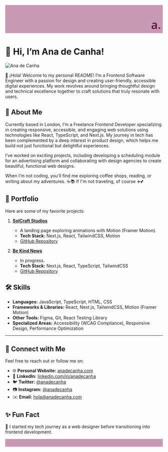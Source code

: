 ![Cover](/assets/notion-cover-filled.png)

# 👋 Hi, I’m Ana de Canha!

![Ana de Canha](https://avatars.githubusercontent.com/u/40498270?v=4)

💬 ¡Hola! Welcome to my personal README! I’m a Frontend Software Engineer with a passion for design and creating user-friendly, accessible digital experiences. My work revolves around bringing thoughtful design and technical excellence together to craft solutions that truly resonate with users.

## 🚀 About Me

Currently based in London, I’m a Freelance Frontend Developer specializing in creating responsive, accessible, and engaging web solutions using technologies like React, TypeScript, and Next.js. My journey in tech has been complemented by a deep interest in product design, which helps me build not just functional but delightful experiences.

I’ve worked on exciting projects, including developing a scheduling module for an advertising platform and collaborating with design agencies to create beautiful, functional web designs.

When I’m not coding, you’ll find me exploring coffee shops, reading, or writing about my adventures. ☕📚 If I'm not traveling, of course ✈️💕

## 📂 Portfolio

Here are some of my favorite projects:

1. **[SolCraft Studios](https://your-deployed-site-link.com)**

   - A landing page exploring animations with Motion (Framer Motion).
   - **Tech Stack:** Next.js, React, TailwindCSS, Motion
   - [GitHub Repository](https://github.com/AnaDeCanha/solcraft-studios)

2. **[Be Kind News](--)**

   - In progress.
   - **Tech Stack:** Next.js, React, TypeScript, TailwindCSS
   - [GitHub Repository](https://github.com/AnaDeCanha)

## 🛠️ Skills

- **Languages:** JavaScript, TypeScript, HTML, CSS
- **Frameworks & Libraries:** React, Next.js, TailwindCSS, Motion (Framer Motion)
- **Other Tools:** Figma, Git, React Testing Library
- **Specialized Areas:** Accessibility (WCAG Compliance), Responsive Design, Performance Optimization

---

## 🔗 Connect with Me

Feel free to reach out or follow me on:

- 🌐 **Personal Website:** [anadecanha.com](https://www.anadecanha.com)
- 💼 **LinkedIn:** [linkedin.com/in/anadecanha](https://www.linkedin.com/in/ana-de-canha-708443125/)
- 🐦 **Twitter:** [@anadecanha](https://x.com/anadecanha)
- 📷 **Instagram:** [@anadecanha](https://www.instagram.com/anadecanha/)
- ✉️ **Email:** [hola@anadecanha.com](mailto:hola@anadecanha.com)

## ✨ Fun Fact

🎨 I started my tech journey as a web designer before transitioning into frontend development.

![Footer](/assets/notion-footer.png)
